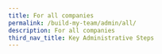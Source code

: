 ```yaml
---
title: For all companies
permalink: /build-my-team/admin/all/
description: For all companies
third_nav_title: Key Administrative Steps
---
```

